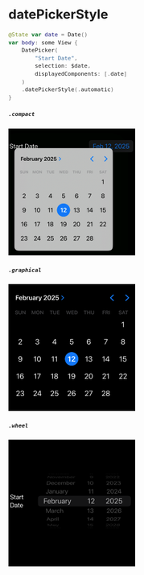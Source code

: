 <div style="font-size: 0.8rem;">

# datePickerStyle

```swift
@State var date = Date()
var body: some View {
    DatePicker(
        "Start Date",
        selection: $date,
        displayedComponents: [.date]
    )
    .datePickerStyle(.automatic)
}
```

##### `.compact`

<img src="/Images/View/DatePickeCompact.png">

##### `.graphical`

<img src="/Images/View/DatePickerGraphical.png">

##### `.wheel`

<img src="/Images/View/DatePickerWheel.png">

</div>
